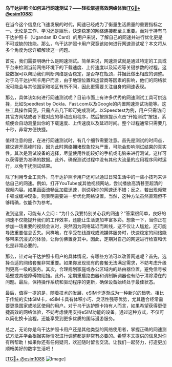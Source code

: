 **乌干达护照卡如何进行网速测试？——轻松掌握高效网络体验[[TG💪+ @esim1088](https://t.me/s/esim1088)]**

在当今这个信息化飞速发展的时代，网速已经成为了衡量生活质量的重要指标之一。无论是工作、学习还是娱乐，快速稳定的网络连接都至关重要。而对于持有乌干达护照卡（Ugandan ID Card）的用户来说，了解自己的网速并进行优化更是不可或缺的技能。那么，乌干达护照卡用户究竟该如何进行网速测试呢？本文将从多个角度为您详细解读这一问题。

首先，我们需要明确什么是网速测试。简单来说，网速测试就是通过特定的工具或平台来检测当前网络环境下的下载速度、上传速度以及延迟等关键参数的过程。这些数据可以帮助我们判断网络是否稳定，是否存在瓶颈，并据此做出相应的调整。对于乌干达护照卡用户而言，由于地理位置和运营商等因素的影响，他们的网络状况可能会与其他国家和地区有所不同，因此更需要关注自身的网速表现。

那么，具体该如何进行网速测试呢？目前市面上有许多优秀的网速测试工具可供选择，比如Speedtest by Ookla、Fast.com以及Google的内置网速测试功能等。这些工具操作简便，只需点击几下即可完成测试。以Speedtest为例，用户只需访问其官方网站或者下载对应的移动应用程序，然后按照提示点击“开始测试”按钮，系统便会自动测量出你的下载速度、上传速度以及延迟时间。整个过程通常只需要几十秒，非常方便快捷。

值得注意的是，在进行网速测试时，有几个细节需要注意。首先是测试的时间点，建议避开高峰时段，因为此时网络拥堵现象较为严重，可能会影响测试结果的真实性。其次是测试设备的选择，尽量使用性能较好的手机或电脑来进行测试，这样可以获得更为准确的数据。此外，确保测试过程中没有其他大流量的应用程序同时运行，以免干扰测试结果。

除了利用专业工具外，乌干达护照卡用户还可以通过日常生活中的一些小技巧来评估自己的网速。例如，打开YouTube或其他视频网站，尝试播放高清甚至超清的视频内容。如果画面流畅且加载迅速，则说明你的网速还不错；反之，若出现频繁卡顿或缓冲现象，则表明需要进一步优化网络设置。当然，这种方法虽然直观但不够精确，仅能作为参考。

说到这里，可能有人会问：“为什么我要特别关心我的网速？”答案很简单，良好的网速不仅能提升我们的工作效率，还能让生活更加丰富多彩。想象一下，当你正在参加一场重要的视频会议时，突然因为网络延迟而断线，这不仅让人尴尬，还可能导致重要信息丢失。同样地，在享受在线游戏或流媒体服务时，快速稳定的网络能够带来沉浸式的体验，让你仿佛置身其中。因此，定期对自己的网速进行检查和优化是非常必要的。

那么，针对乌干达护照卡用户的具体情况，有哪些方法可以改善网速呢？首先，选择合适的网络套餐非常重要。如果你发现现有的套餐无法满足需求，不妨考虑升级到更高一级的服务。其次，合理规划家庭或办公区域内的路由器位置，避免信号被墙壁或其他障碍物阻挡。此外，定期重启路由器和调制解调器也有助于清除潜在的问题。最后，保持操作系统和驱动程序的更新，确保设备始终处于最佳状态。

最后，值得一提的是，随着技术的发展，eSIM卡逐渐成为一种新兴的趋势。相比于传统的实体SIM卡，eSIM卡具有体积小巧、灵活性强等优势，尤其适合经常需要更换国家或地区使用的用户。对于乌干达护照卡持有人而言，如果希望获得更便捷高效的网络体验，不妨考虑使用支持eSIM功能的设备。通过这种方式，不仅可以简化换卡流程，还能享受到更多优质的国际漫游服务。

总之，无论你是乌干达护照卡用户还是其他类型的网络使用者，掌握正确的网速测试方法并学会根据实际情况进行调整都是非常有必要的。希望本文提供的信息对你有所帮助！如果你还有任何疑问，欢迎随时留言交流。让我们一起努力，打造更加顺畅美好的数字生活吧！

[[TG💪+ @esim1088](https://t.me/s/esim1088) ![Image](https://i.postimg.cc/4NQfJmqS/Snipaste-2025-05-13-00-14-12.png)]